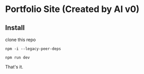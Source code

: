# Portfolio Site (Created by AI v0)

## Install

clone this repo

```
npm -i --legacy-peer-deps
```

```
npm run dev
```

That's it.
